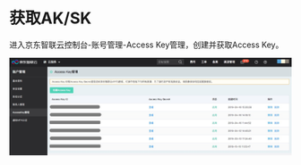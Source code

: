  # **获取AK/SK**

进入京东智联云控制台-账号管理-Access Key管理，创建并获取Access Key。

![AK管理.png](../../../../image/AI-and-Machine-Learning/AK管理.png)
